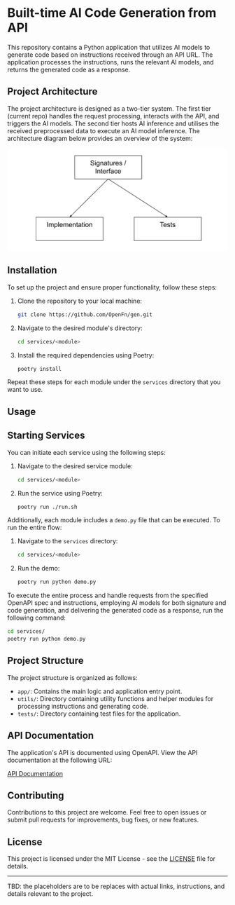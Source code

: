 # Built-time AI Code Generation from API

This repository contains a Python application that utilizes AI models to generate code based on instructions received through an API URL. The application processes the instructions, runs the relevant AI models, and returns the generated code as a response. 

## Project Architecture

The project architecture is designed as a two-tier system. The first tier (current repo) handles the request processing, interacts with the API, and triggers the AI models. The second tier hosts AI inference and utilises the received preprocessed data to execute an AI model inference. The architecture diagram below provides an overview of the system:

![Architecture Diagram](./assets/system-architecture.png)



## Installation

To set up the project and ensure proper functionality, follow these steps:

1. Clone the repository to your local machine:

   ```bash
   git clone https://github.com/OpenFn/gen.git
   ```

2. Navigate to the desired module's directory:

   ```bash
   cd services/<module>
   ```

3. Install the required dependencies using Poetry:

   ```bash
   poetry install
   ```

Repeat these steps for each module under the `services` directory that you want to use.
## Usage

## Starting Services

You can initiate each service using the following steps:

1. Navigate to the desired service module:

   ```bash
   cd services/<module>
   ```

2. Run the service using Poetry:

   ```bash
   poetry run ./run.sh
   ```

Additionally, each module includes a `demo.py` file that can be executed. To run the entire flow:

1. Navigate to the `services` directory:

   ```bash
   cd services/<module>
   ```

2. Run the demo:

   ```bash
   poetry run python demo.py
   ```

To execute the entire process and handle requests from the specified OpenAPI spec and instructions, employing AI models for both signature and code generation, and delivering the generated code as a response, run the following command:

```bash
cd services/
poetry run python demo.py
```

## Project Structure

The project structure is organized as follows:

- `app/`: Contains the main logic and application entry point.
- `utils/`: Directory containing utility functions and helper modules for processing instructions and generating code.
- `tests/`: Directory containing test files for the application.

## API Documentation

The application's API is documented using OpenAPI. View the API documentation at the following URL:

[API Documentation](https://yourapidocumentationurl.com)

## Contributing

Contributions to this project are welcome. Feel free to open issues or submit pull requests for improvements, bug fixes, or new features.

## License

This project is licensed under the MIT License - see the [LICENSE](LICENSE) file for details.

---

TBD: the placeholders are to be replaces with actual links, instructions, and details relevant to the project.
